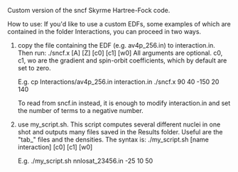 Custom version of the sncf Skyrme Hartree-Fock code.


How to use:
If you'd like to use a custom EDFs, some examples of which are contained in the folder Interactions, you can proceed in two ways.


1. copy the file containing the EDF (e.g. av4p_256.in) to interaction.in. Then run:
   ./sncf.x [A] [Z] [c0] [c1] [w0]
   All arguments are optional. c0, c1, wo are the gradient and spin-orbit coefficients, which by default are set to zero.

   E.g. cp Interactions/av4p_256.in interaction.in
        ./sncf.x 90 40 -150 20 140
     
   To read from sncf.in instead, it is enough to modify interaction.in and set the number of terms to a negative number.


2. use my_script.sh. 
   This script computes several different nuclei in one shot and outputs many files saved in the Results folder. Useful are the "tab_" files and the densities.
   The syntax is:
   ./my_script.sh [name interaction] [c0] [c1] [w0]

    E.g. ./my_script.sh nnlosat_23456.in -25 10 50
